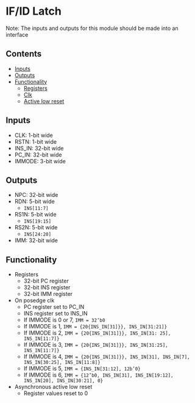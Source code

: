 # IF/ID Latch #
Note: The inputs and outputs for this module should be made into an interface

## Contents
* [Inputs](#inputs)
* [Outputs](#outputs)
* [Functionality](#functionality)
  * [Registers](#registers)
  * [Clk](#on-posedge-clk)
  * [Active low reset](#asynchronous-active-low-reset)

## Inputs
* CLK: 1-bit wide
* RSTN: 1-bit wide
* INS_IN: 32-bit wide
* PC_IN: 32-bit wide
* IMMODE: 3-bit wide

## Outputs
* NPC: 32-bit wide
* RDN: 5-bit wide 
  * ```INS[11:7]```
* RS1N: 5-bit wide 
  * ```INS[19:15]```
* RS2N: 5-bit wide 
  * ```INS[24:20]```
* IMM: 32-bit wide

## Functionality
* Registers
  - 32-bit PC register
  - 32-bit INS register
  - 32-bit IMM register
* On posedge clk
  - PC register set to PC_IN
  - INS register set to INS_IN
  - If IMMODE is 0 or 7, ```IMM = 32’b0```
  - If IMMODE is 1, ```IMM = {20{INS_IN[31]}}, INS_IN[31:21]}```
  - If IMMODE is 2, ```IMM = {20{INS_IN[31]}}, INS_IN[31: 25], INS_IN[11:7]}```
  - If IMMODE is 3, ```IMM = {20{INS_IN[31]}}, INS_IN[31:25], INS_IN[11:7]}```
  - If IMMODE is 4, ```IMM = {20{INS_IN[31]}}, INS_IN[31], INS_IN[7], INS_IN[30:25], INS_IN[11:8]}```
  - If IMMODE is 5, ```IMM = {INS_IN[31:12], 12b’0}```
  - If IMMODE is 6, ```IMM = {12’b0, INS_IN[31], INS_IN[19:12], INS_IN[20], INS_IN[30:21], 0}```
* Asynchronous active low reset
  - Register values reset to 0
